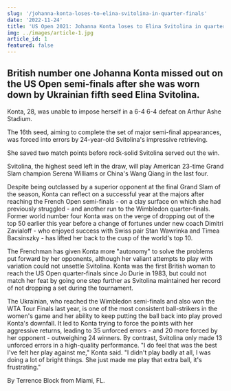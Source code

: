 ```yaml
---
slug: '/johanna-konta-loses-to-elina-svitolina-in-quarter-finals'
date: '2022-11-24'
title: 'US Open 2021: Johanna Konta loses to Elina Svitolina in quarter-finals'
img: ../images/article-1.jpg
article_id: 1
featured: false
---
```


## British number one Johanna Konta missed out on the US Open semi-finals after she was worn down by Ukrainian fifth seed Elina Svitolina.

Konta, 28, was unable to impose herself in a 6-4 6-4 defeat on Arthur Ashe Stadium.

The 16th seed, aiming to complete the set of major semi-final appearances, was forced into errors by 24-year-old Svitolina's impressive retrieving.

She saved two match points before rock-solid Svitolina served out the win.

Svitolina, the highest seed left in the draw, will play American 23-time Grand Slam champion Serena Williams or China's Wang Qiang in the last four.

Despite being outclassed by a superior opponent at the final Grand Slam of the season, Konta can reflect on a successful year at the majors after reaching the French Open semi-finals - on a clay surface on which she had previously struggled - and another run to the Wimbledon quarter-finals. Former world number four Konta was on the verge of dropping out of the top 50 earlier this year before a change of fortunes under new coach Dimitri Zavialoff - who enjoyed success with Swiss pair Stan Wawrinka and Timea Bacsinszky - has lifted her back to the cusp of the world's top 10.

The Frenchman has given Konta more "autonomy" to solve the problems put forward by her opponents, although her valiant attempts to play with variation could not unsettle Svitolina. Konta was the first British woman to reach the US Open quarter-finals since Jo Durie in 1983, but could not match her feat by going one step further as Svitolina maintained her record of not dropping a set during the tournament.

The Ukrainian, who reached the Wimbledon semi-finals and also won the WTA Tour Finals last year, is one of the most consistent ball-strikers in the women's game and her ability to keep putting the ball back into play proved Konta's downfall. It led to Konta trying to force the points with her aggressive returns, leading to 35 unforced errors - and 20 more forced by her opponent - outweighing 24 winners. By contrast, Svitolina only made 13 unforced errors in a high-quality performance. "I do feel that was the best I've felt her play against me," Konta said. "I didn't play badly at all, I was doing a lot of bright things. She just made me play that extra ball, it's frustrating."

By Terrence Block from Miami, FL.
